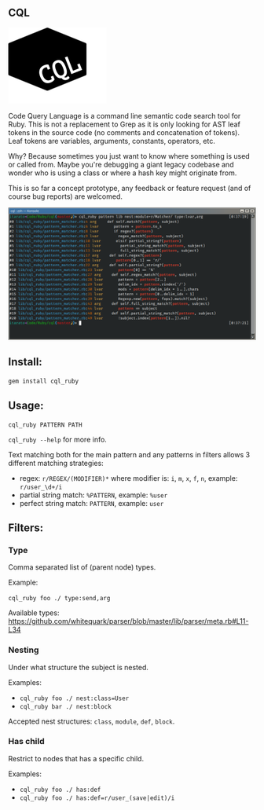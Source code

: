 CQL
---

![Logo](assets/cql_logo_small.png)

Code Query Language is a command line semantic code search tool for Ruby. This is not a replacement to Grep as it is only looking for AST leaf tokens in the source code (no comments and concatenation of tokens). Leaf tokens are variables, arguments, constants, operators, etc.

Why? Because sometimes you just want to know where something is used or called from. Maybe you're debugging a giant legacy codebase and wonder who is using a class or where a hash key might originate from.

This is so far a concept prototype, any feedback or feature request (and of course bug reports) are welcomed.

![Screenshot](assets/screenshot.png)

## Install:

```bash
gem install cql_ruby
```

## Usage:

```
cql_ruby PATTERN PATH
```

`cql_ruby --help` for more info.

Text matching both for the main pattern and any patterns in filters allows 3 different matching strategies:

- regex: `r/REGEX/(MODIFIER)*` where modifier is: `i`, `m`, `x`, `f`, `n`, example: `r/user_\d+/i` 
- partial string match: `%PATTERN`, example: `%user`
- perfect string match: `PATTERN`, example: `user`

## Filters:

### Type

Comma separated list of (parent node) types.

Example:

`cql_ruby foo ./ type:send,arg`

Available types: https://github.com/whitequark/parser/blob/master/lib/parser/meta.rb#L11-L34
 
### Nesting

Under what structure the subject is nested.

Examples:

- `cql_ruby foo ./ nest:class=User`
- `cql_ruby bar ./ nest:block`

Accepted nest structures: `class`, `module`, `def`, `block`.

### Has child

Restrict to nodes that has a specific child.

Examples:

- `cql_ruby foo ./ has:def`
- `cql_ruby foo ./ has:def=r/user_(save|edit)/i`
